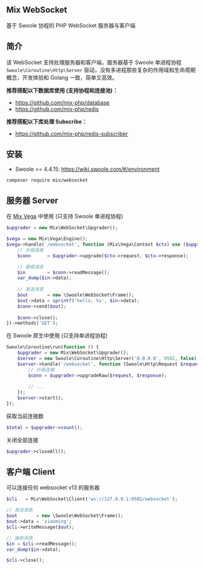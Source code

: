 ## Mix WebSocket

基于 Swoole 协程的 PHP WebSocket 服务器与客户端

## 简介

该 WebSocket 支持处理服务器和客户端，服务器基于 Swoole 单进程协程 `Swoole\Coroutine\Http\Server` 驱动，没有多进程那些复杂的作用域和生命周期概念，开发体验和 Golang 一致，简单又高效。

**推荐搭配以下数据库使用 (支持协程和连接池)：**

- https://github.com/mix-php/database
- https://github.com/mix-php/redis

**推荐搭配以下库处理 Subscribe：**

- https://github.com/mix-php/redis-subscriber

## 安装

- Swoole >= 4.4.15: https://wiki.swoole.com/#/environment

```
composer require mix/websocket
```

## 服务器 Server

在 [Mix Vega](https://github.com/mix-php/vega) 中使用 (只支持 Swoole 单进程协程)

```php
$upgrader = new Mix\WebSocket\Upgrader();

$vega = new Mix\Vega\Engine();
$vega->handle('/websocket', function (Mix\Vega\Context $ctx) use ($upgrader) {
    // 升级连接
    $conn      = $upgrader->upgrade($ctx->request, $ctx->response);

    // 接收消息
    $in        = $conn->readMessage();
    var_dump($in->data);
    
    // 发送消息
    $out       = new \Swoole\WebSocket\Frame();
    $out->data = sprintf('hello, %s', $in->data);
    $conn->send($out);
    
    $conn->close();
})->methods('GET');
```

在 Swoole 原生中使用 (只支持单进程协程)

```php
Swoole\Coroutine\run(function () {
    $upgrader = new Mix\WebSocket\Upgrader();
    $server = new Swoole\Coroutine\Http\Server('0.0.0.0', 9502, false);
    $server->handle('/websocket', function (Swoole\Http\Request $request, Swoole\Http\Response $response) use ($upgrader) {
        // 升级连接
        $conn = $upgrader->upgradeRaw($request, $response);
        
        // ...
    });
    $server->start();
});
```

获取当前连接数

```php
$total = $upgrader->count();
```

关闭全部连接

```php
$upgrader->closeAll();
```

## 客户端 Client

可以连接任何 websocket v13 的服务器

```php
$cli   = Mix\WebSocket\Client('ws://127.0.0.1:9502/websocket');

// 发送消息
$out       = new \Swoole\WebSocket\Frame();
$out->data = 'xiaoming';
$cli->writeMessage($out);

// 接收消息
$in = $cli->readMessage();
var_dump($in->data);

$cli->close();
```
